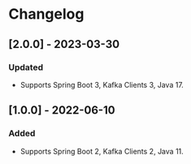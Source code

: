 # Changelog

## [2.0.0] - 2023-03-30
### Updated
- Supports Spring Boot 3, Kafka Clients 3, Java 17.

## [1.0.0] - 2022-06-10
### Added
- Supports Spring Boot 2, Kafka Clients 2, Java 11.
